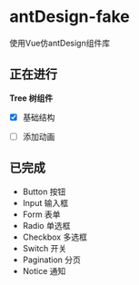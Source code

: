 # antDesign-fake
使用Vue仿antDesign组件库



## 正在进行

**Tree 树组件**

- [x] 基础结构

- [ ] 添加动画

  

  

  

  




## 已完成

* Button 按钮
* Input 输入框
* Form 表单
* Radio 单选框
* Checkbox 多选框
* Switch 开关
* Pagination 分页
* Notice 通知

